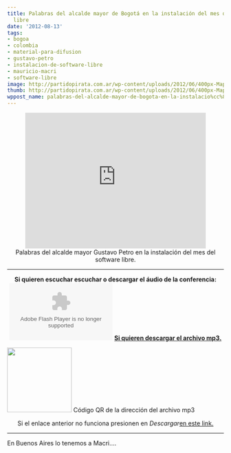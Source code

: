 ```yaml
---
title: Palabras del alcalde mayor de Bogotá en la instalación del mes del software
  libre
date: '2012-08-13'
tags:
- bogoa
- colombia
- material-para-difusion
- gustavo-petro
- instalacion-de-software-libre
- mauricio-macri
- software-libre
image: http://partidopirata.com.ar/wp-content/uploads/2012/06/400px-Mapa_conceptual_del_software_libre.svg_.png
thumb: http://partidopirata.com.ar/wp-content/uploads/2012/06/400px-Mapa_conceptual_del_software_libre.svg_-150x150.png
wppost_name: palabras-del-alcalde-mayor-de-bogota-en-la-instalacio%cc%81n-del-mes-del-software-libre
---
```


<center>
<iframe src="http://www.youtube.com/embed/-tQNYbzF4wU" frameborder="0" width="420" height="315"></iframe></center><center></center><center>Palabras del alcalde mayor Gustavo Petro en la instalación del mes del software libre.</center>

<hr />
<p style="text-align: center;"><strong>Si quieren escuchar escuchar o descargar el áudio de la conferencia:</strong>
<strong> <object id="player1377682" width="240" height="133" classid="clsid:d27cdb6e-ae6d-11cf-96b8-444553540000" codebase="http://download.macromedia.com/pub/shockwave/cabs/flash/swflash.cab#version=6,0,40,0"><param name="AllowScriptAccess" value="always" /><param name="allowFullScreen" value="true" /><param name="wmode" value="transparent" /><param name="src" value="http://www.ivoox.com/playerivoox_ee_1377682_1.html" /><param name="allowfullscreen" value="true" /><param name="allowscriptaccess" value="always" /><embed id="player1377682" width="240" height="133" type="application/x-shockwave-flash" src="http://www.ivoox.com/playerivoox_ee_1377682_1.html" AllowScriptAccess="always" allowFullScreen="true" wmode="transparent" allowfullscreen="true" allowscriptaccess="always" /></object></strong>
<strong> <a href="http://www.ivoox.com/palabras-del-alcalde-mayor-bogota-la_md_1377682_1.mp3" target="_blank">Si quieren descargar el archivo mp3.</a></strong></p>


<a href="http://partidopirata.com.ar/wp-content/uploads/2012/08/chart6.png"><img class="size-full wp-image-5932" title="chart" src="http://partidopirata.com.ar/wp-content/uploads/2012/08/chart6.png" alt="" width="150" height="150" /></a> Código QR de la dirección del archivo mp3

<p style="text-align: center;">Si el enlace anterior no funciona presionen en <em>Descargar</em><a href="http://www.ivoox.com/palabras-del-alcalde-mayor-bogota-la-audios-mp3_rf_1377682_1.html" target="_blank">en este link.</a></p>


<hr />

En Buenos Aires lo tenemos a Macri....
